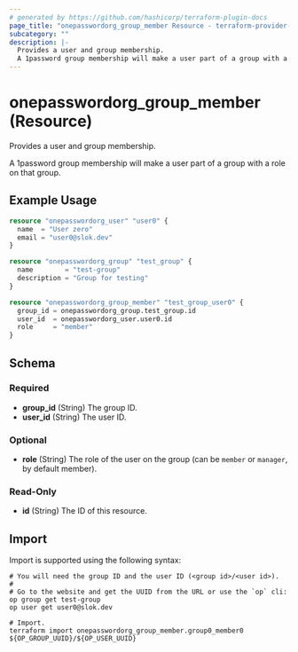 ```yaml
---
# generated by https://github.com/hashicorp/terraform-plugin-docs
page_title: "onepasswordorg_group_member Resource - terraform-provider-onepasswordorg"
subcategory: ""
description: |-
  Provides a user and group membership.
  A 1password group membership will make a user part of a group with a role on that group.
---
```


# onepasswordorg_group_member (Resource)

Provides a user and group membership.

A 1password group membership will make a user part of a group with a role on that group.

## Example Usage

```terraform
resource "onepasswordorg_user" "user0" {
  name  = "User zero"
  email = "user0@slok.dev"
}

resource "onepasswordorg_group" "test_group" {
  name        = "test-group"
  description = "Group for testing"
}

resource "onepasswordorg_group_member" "test_group_user0" {
  group_id = onepasswordorg_group.test_group.id
  user_id  = onepasswordorg_user.user0.id
  role     = "member"
}
```

<!-- schema generated by tfplugindocs -->
## Schema

### Required

- **group_id** (String) The group ID.
- **user_id** (String) The user ID.

### Optional

- **role** (String) The role of the user on the group (can be `member` or `manager`, by default member).

### Read-Only

- **id** (String) The ID of this resource.

## Import

Import is supported using the following syntax:

```shell
# You will need the group ID and the user ID (<group id>/<user id>).
#
# Go to the website and get the UUID from the URL or use the `op` cli:
op group get test-group
op user get user0@slok.dev

# Import.
terraform import onepasswordorg_group_member.group0_member0 ${OP_GROUP_UUID}/${OP_USER_UUID}
```
